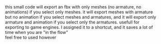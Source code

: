 
this small code will export an fbx with only meshes (no armature, no animations) if you select only meshes. it will export meshes with armature but no animation if you select meshes and armatures, and it will export only armature and animation if you select only the armatures. usefull for exporting to game engines. I assigned it to a shortcut, and it saves a lot of time when you are "in the flow"  
feel free to used however
